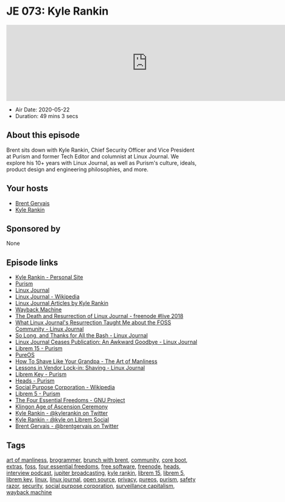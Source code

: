 # JE 073: Kyle Rankin

<iframe src="https://player.fireside.fm/v2/WTrMvATU+MtYRyDvQ?theme=dark" width="740" height="200" frameborder="0" scrolling="no"></iframe>

* Air Date: 2020-05-22
* Duration: 49 mins 3 secs

## About this episode

Brent sits down with Kyle Rankin, Chief Security Officer and Vice President at Purism and former Tech Editor and columnist at Linux Journal. We explore his 10+ years with Linux Journal, as well as Purism's culture, ideals, product design and engineering philosophies, and more.

## Your hosts
* [Brent Gervais](https://extras.show//hosts/brent)
* [Kyle Rankin](https://extras.show//guests/kyle-rankin)

## Sponsored by

None



## Episode links

  * [Kyle Rankin - Personal Site](http://kylerank.in/ "Kyle Rankin - Personal Site")
  * [Purism](https://puri.sm "Purism")
  * [Linux Journal](https://www.linuxjournal.com/ "Linux Journal")
  * [Linux Journal - Wikipedia](https://en.wikipedia.org/wiki/Linux_Journal "Linux Journal - Wikipedia")
  * [Linux Journal Articles by Kyle Rankin](https://www.linuxjournal.com/users/kyle-rankin "Linux Journal Articles by Kyle Rankin")
  * [Wayback Machine](https://wayback.archive.org/ "Wayback Machine")
  * [The Death and Resurrection of Linux Journal - freenode #live 2018](https://www.youtube.com/watch?v=17JowhH57kg "The Death and Resurrection of Linux Journal - freenode #live 2018")
  * [What Linux Journal's Resurrection Taught Me about the FOSS Community - Linux Journal](https://www.linuxjournal.com/content/what-linux-journals-resurrection-taught-me-about-foss-community "What Linux Journal's Resurrection Taught Me about the FOSS Community - Linux Journal")
  * [So Long, and Thanks for All the Bash - Linux Journal](https://www.linuxjournal.com/content/so-long-and-thanks-all-bash "So Long, and Thanks for All the Bash - Linux Journal")
  * [Linux Journal Ceases Publication: An Awkward Goodbye - Linux Journal](https://www.linuxjournal.com/content/linux-journal-ceases-publication-awkward-goodbye "Linux Journal Ceases Publication: An Awkward Goodbye - Linux Journal")
  * [Librem 15 - Purism](https://puri.sm/products/librem-15/ "Librem 15 - Purism")
  * [PureOS](https://pureos.net/ "PureOS")
  * [How To Shave Like Your Grandpa - The Art of Manliness](https://www.artofmanliness.com/articles/how-to-shave-like-your-grandpa/ "How To Shave Like Your Grandpa - The Art of Manliness")
  * [Lessons in Vendor Lock-in: Shaving - Linux Journal](https://www.linuxjournal.com/content/lessons-vendor-lock-shaving "Lessons in Vendor Lock-in: Shaving - Linux Journal")
  * [Librem Key - Purism](https://puri.sm/products/librem-key "Librem Key - Purism")
  * [Heads - Purism](https://docs.puri.sm/PureBoot/Heads/User_Manual.html "Heads - Purism")
  * [Social Purpose Corporation - Wikipedia](https://en.wikipedia.org/wiki/Social_purpose_corporation "Social Purpose Corporation - Wikipedia")
  * [Librem 5 - Purism](https://puri.sm/products/librem-5/ "Librem 5 - Purism")
  * [The Four Essential Freedoms - GNU Project](https://www.gnu.org/philosophy/free-sw.en.html "The Four Essential Freedoms - GNU Project")
  * [Klingon Age of Ascension Ceremony](https://www.youtube.com/watch?v=R7_6MbV_U74 "Klingon Age of Ascension Ceremony")
  * [Kyle Rankin - @kylerankin on Twitter](https://twitter.com/kylerankin "Kyle Rankin - @kylerankin on Twitter")
  * [Kyle Rankin - @kyle on Librem Social](https://social.librem.one/@kyle "Kyle Rankin - @kyle on Librem Social")
  * [Brent Gervais - @brentgervais on Twitter](https://twitter.com/brentgervais "Brent Gervais - @brentgervais on Twitter")



## Tags

[art of manliness](https://extras.show//tags/art%20of%20manliness), [brogrammer](https://extras.show//tags/brogrammer), [brunch with brent](https://extras.show//tags/brunch%20with%20brent), [community](https://extras.show//tags/community), [core boot](https://extras.show//tags/core%20boot), [extras](https://extras.show//tags/extras), [foss](https://extras.show//tags/foss), [four essential freedoms](https://extras.show//tags/four%20essential%20freedoms), [free software](https://extras.show//tags/free%20software), [freenode](https://extras.show//tags/freenode), [heads](https://extras.show//tags/heads), [interview podcast](https://extras.show//tags/interview%20podcast), [jupiter broadcasting](https://extras.show//tags/jupiter%20broadcasting), [kyle rankin](https://extras.show//tags/kyle%20rankin), [librem 15](https://extras.show//tags/librem%2015), [librem 5](https://extras.show//tags/librem%205), [librem key](https://extras.show//tags/librem%20key), [linux](https://extras.show//tags/linux), [linux journal](https://extras.show//tags/linux%20journal), [open source](https://extras.show//tags/open%20source), [privacy](https://extras.show//tags/privacy), [pureos](https://extras.show//tags/pureos), [purism](https://extras.show//tags/purism), [safety razor](https://extras.show//tags/safety%20razor), [security](https://extras.show//tags/security), [social purpose corporation](https://extras.show//tags/social%20purpose%20corporation), [surveillance capitalism](https://extras.show//tags/surveillance%20capitalism), [wayback machine](https://extras.show//tags/wayback%20machine)